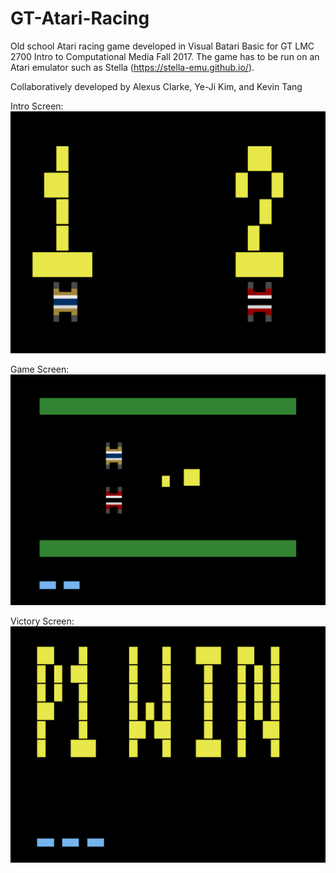 # GT-Atari-Racing
Old school Atari racing game developed in Visual Batari Basic for GT LMC 2700 Intro to Computational Media Fall 2017. The game has to be run on an Atari emulator such as Stella (https://stella-emu.github.io/).

Collaboratively developed by Alexus Clarke, Ye-Ji Kim, and Kevin Tang

Intro Screen:
![Intro](/Screenshots/Intro.PNG?raw=true "Intro Screen")

Game Screen:
![Game Screen](/Screenshots/FinalGamePic.PNG?raw=true "Game Screen")

Victory Screen:
![Victory Screen](/Screenshots/Victory.PNG?raw=true "Victory Screen")
